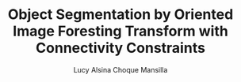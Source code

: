 ---
paperId: 50
author: Lucy Alsina Choque Mansilla
publicationauthor: Choque Mansilla, L. A.
title: Object Segmentation by Oriented Image Foresting Transform with Connectivity Constraints
pdf: Poster_Choque_Lucy.pdf
poster: --
alt: --
type: Poster
topic: FAT
link: --
conference: neurips
year: 2019
tags: neurips-2019
location: Vancouver, Canada
---